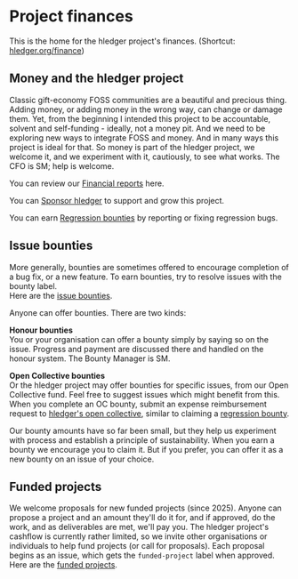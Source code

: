 # Project finances

<div class=pagetoc>

<!-- toc -->
</div>

This is the home for the hledger project's finances. (Shortcut: [hledger.org/finance](https://hledger.org/finance))

## Money and the hledger project

Classic gift-economy FOSS communities are a beautiful and precious thing.
Adding money, or adding money in the wrong way, can change or damage them.
Yet, from the beginning I intended this project to be accountable, solvent and self-funding - ideally, not a money pit.
And we need to be exploring new ways to integrate FOSS and money.
And in many ways this project is ideal for that.
So money is part of the hledger project, we welcome it, and we experiment with it, cautiously, to see what works.
The CFO is SM; help is welcome.
<!-- I know we would enjoy having more bugs resolved, more and better features, and a faster rate of improvement. -->

You can review our [Financial reports](https://github.com/simonmichael/hledger_finance?tab=readme-ov-file#reports) here.

You can [Sponsor hledger](sponsor.md) to support and grow this project.

You can earn [Regression bounties](REGRESSIONS.md) by reporting or fixing regression bugs.

## Issue bounties

More generally, bounties are sometimes offered to encourage completion of a bug fix, or a new feature.
To earn bounties, try to resolve issues with the bounty label.\
Here are the [issue bounties](https://github.com/simonmichael/hledger/issues/?q=is%3Aissue%20state%3Aopen%20label%3Abounty).

Anyone can offer bounties. There are two kinds:

**Honour bounties**\
You or your organisation can offer a bounty simply by saying so on the issue.
Progress and payment are discussed there and handled on the honour system.
The Bounty Manager is SM.

**Open Collective bounties**\
Or the hledger project may offer bounties for specific issues, from our Open Collective fund.
Feel free to suggest issues which might benefit from this.
When you complete an OC bounty, submit an expense reimbursement request to [hledger's open collective](https://opencollective.com/hledger),
similar to claiming a [regression bounty](REGRESSIONS.md).

Our bounty amounts have so far been small, but they help us experiment with process and establish a principle of sustainability.
When you earn a bounty we encourage you to claim it. But if you prefer, you can offer it as a new bounty on an issue of your choice.

## Funded projects

We welcome proposals for new funded projects (since 2025).
Anyone can propose a project and an amount they'll do it for,
and if approved, do the work, and as deliverables are met, we'll pay you.
The hledger project's cashflow is currently rather limited,
so we invite other organisations or individuals to help fund projects (or call for proposals).
Each proposal begins as an issue, which gets the `funded-project` label when approved.
Here are the [funded projects](https://github.com/simonmichael/hledger/issues/?q=is%3Aissue%20state%3Aopen%20label%3Afunded-project).
